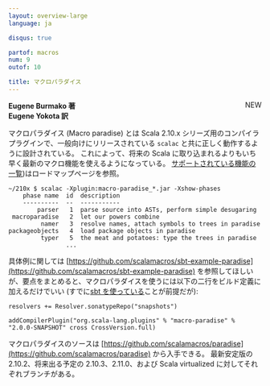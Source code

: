 ```yaml
---
layout: overview-large
language: ja

disqus: true

partof: macros
num: 9
outof: 10

title: マクロパラダイス
---
```

<span class="label success" style="float: right;">NEW</span>

**Eugene Burmako 著**<br>
**Eugene Yokota 訳**

マクロパラダイス (Macro paradise) とは Scala 2.10.x シリーズ用のコンパイラプラグインで、一般向けにリリースされている <code>scalac</code> と共に正しく動作するように設計されている。
これによって、将来の Scala に取り込まれるよりもいち早く最新のマクロ機能を使えるようになっている。
[サポートされている機能の一覧](/ja/overviews/macros/roadmap.html))はロードマップページを参照。

    ~/210x $ scalac -Xplugin:macro-paradise_*.jar -Xshow-phases
        phase name  id  description
        ----------  --  -----------
            parser   1  parse source into ASTs, perform simple desugaring
     macroparadise   2  let our powers combine
             namer   3  resolve names, attach symbols to trees in paradise
    packageobjects   4  load package objects in paradise
             typer   5  the meat and potatoes: type the trees in paradise
                    ...

具体例に関しては [https://github.com/scalamacros/sbt-example-paradise](https://github.com/scalamacros/sbt-example-paradise) を参照してほしいが、要点をまとめると、マクロパラダイスを使うには以下の二行をビルド定義に加えるだけでいい
(すでに[sbt を使っている](/ja/overviews/macros/overview.html#using_macros_with_maven_or_sbt)ことが前提だが):

    resolvers += Resolver.sonatypeRepo("snapshots")

    addCompilerPlugin("org.scala-lang.plugins" % "macro-paradise" % "2.0.0-SNAPSHOT" cross CrossVersion.full)

マクロパラダイスのソースは [https://github.com/scalamacros/paradise](https://github.com/scalamacros/paradise) から入手できる。
最新安定版の 2.10.2、将来出る予定の 2.10.3、2.11.0、および Scala virtualized に対してそれぞれブランチがある。

